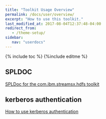 ```yaml
---
title: "Toolkit Usage Overview"
permalink: /docs/user/overview/
excerpt: "How to use this toolkit."
last_modified_at: 2017-08-04T12:37:48-04:00
redirect_from:
   - /theme-setup/
sidebar:
   nav: "userdocs"
---
```

{% include toc %}
{%include editme %}


## SPLDOC

[SPLDoc for the com.ibm.streamsx.hdfs toolkit](https://ibmstreams.github.io/streamsx.hdfs/doc/spldoc/html/index.html)

## kerberos authentication
[How to use kerberos authentication](https://github.com/IBMStreams/streamsx.hdfs/wiki/How-to-use-kerberos-authentication-in-streamsx.hdfs-toolkit)



